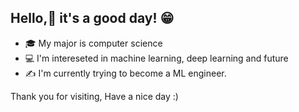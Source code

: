 ## Hello,👋 it's a good day! 😁

- 🎓 My major is computer science
- 💻 I'm intereseted in machine learning, deep learning and future
- ✍ I'm currently trying to become a ML engineer.

Thank you for visiting, Have a nice day :)
